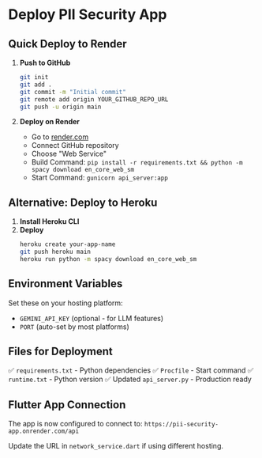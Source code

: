 # Deploy PII Security App

## Quick Deploy to Render

1. **Push to GitHub**
   ```bash
   git init
   git add .
   git commit -m "Initial commit"
   git remote add origin YOUR_GITHUB_REPO_URL
   git push -u origin main
   ```

2. **Deploy on Render**
   - Go to [render.com](https://render.com)
   - Connect GitHub repository
   - Choose "Web Service"
   - Build Command: `pip install -r requirements.txt && python -m spacy download en_core_web_sm`
   - Start Command: `gunicorn api_server:app`

## Alternative: Deploy to Heroku

1. **Install Heroku CLI**
2. **Deploy**
   ```bash
   heroku create your-app-name
   git push heroku main
   heroku run python -m spacy download en_core_web_sm
   ```

## Environment Variables

Set these on your hosting platform:
- `GEMINI_API_KEY` (optional - for LLM features)
- `PORT` (auto-set by most platforms)

## Files for Deployment

✅ `requirements.txt` - Python dependencies
✅ `Procfile` - Start command
✅ `runtime.txt` - Python version
✅ Updated `api_server.py` - Production ready

## Flutter App Connection

The app is now configured to connect to:
`https://pii-security-app.onrender.com/api`

Update the URL in `network_service.dart` if using different hosting.